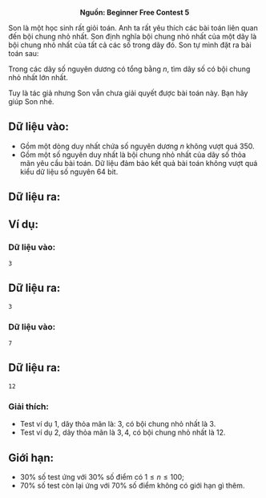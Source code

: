 **<center>Nguồn: Beginner Free Contest 5</center>**

Son là một học sinh rất giỏi toán. Anh ta rất yêu thích các bài toán liên quan đến bội chung nhỏ nhất. Son định nghĩa bội chung nhỏ nhất của một dãy là bội chung nhỏ nhất của tất cả các số trong dãy đó. Son tự mình đặt ra bài toán sau:

Trong các dãy số nguyên dương có tổng bằng $n$, tìm dãy số có bội chung nhỏ nhất lớn nhất.

Tuy là tác giả nhưng Son vẫn chưa giải quyết được bài toán này. Bạn hãy giúp Son nhé.

## Dữ liệu vào:
- Gồm một dòng duy nhất chứa số nguyên dương $n$ không vượt quá $350$.
- Gồm một số nguyên duy nhất là bội chung nhỏ nhất của dãy số thỏa mãn yêu cầu bài toán. Dữ liệu đảm bảo kết quả bài toán không vượt quá kiểu dữ liệu số nguyên $64$ bit.

## Dữ liệu ra:

## Ví dụ:
### Dữ liệu vào:
```
3
```

## Dữ liệu ra:
```
3
```

### Dữ liệu vào:
```
7
```

## Dữ liệu ra:
```
12
```

### Giải thích:
- Test ví dụ $1$, dãy thỏa mãn là: $3$, có bội chung nhỏ nhất là $3$.
- Test ví dụ $2$, dãy thỏa mãn là $3, 4$, có bội chung nhỏ nhất là $12$.

## Giới hạn:
- $30\%$ số test ứng với $30\%$ số điểm có $1 ≤ n ≤ 100$;
- $70\%$ số test còn lại ứng với $70\%$ số điểm không có giới hạn gì thêm.